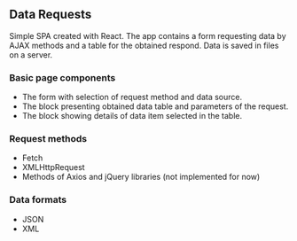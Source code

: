 ## Data Requests

Simple SPA created with React.
The app contains a form requesting data by AJAX methods and a table for the obtained respond. Data is saved in files on a server. 

### Basic page components

- The form with selection of request method and data source.
- The block presenting obtained data table and parameters of the request.
- The block showing details of data item selected in the table.

### Request methods

- Fetch
- XMLHttpRequest
- Methods of Axios and jQuery libraries (not implemented for now)

### Data formats

- JSON
- XML


